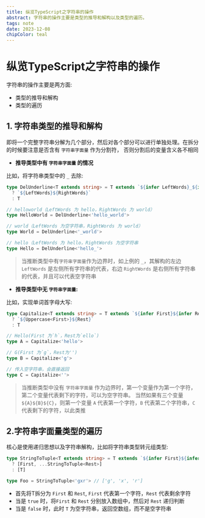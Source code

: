 ```yaml
---
title: 纵览TypeScript之字符串的操作
abstract: 字符串的操作主要是类型的推导和解构以及类型的遍历。
tags: note
date: 2023-12-08
chipColor: teal
---
```


# 纵览TypeScript之字符串的操作

字符串的操作主要是两方面:

- 类型的推导和解构
- 类型的遍历

## 1. 字符串类型的推导和解构

即将一个完整字符串分解为几个部分，然后对各个部分可以进行单独处理。在拆分的时候要注意是否含有 `字符串字面量` 作为分割符，
否则分割后的变量含义各不相同

- **推导类型中有 `字符串字面量` 的情况**

比如，将字符串类型中的 `_` 去除:

```ts
type DelUnderline<T extends string> = T extends `${infer LeftWords}_${infer RightWords}`
  ? `${LeftWords}${RightWords}`
  : T

// helloworld（LeftWords 为 hello，RightWords 为 world）
type HelloWorld = DelUnderline<'hello_world'>

// world（LeftWords 为空字符串，RightWords 为 world）
type World = DelUnderline<'_world'>

// hello（LeftWords 为 hello，RightWords 为空字符串
type Hello = DelUnderline<'hello_'>
```

> 当推断类型中有`字符串字面量`作为边界时，如上例的 `_`，其解构的左边 `LeftWords` 是左侧所有字符串的代表，右边 `RightWords` 是右侧所有字符串的代表，并且可以代表空字符串

- **推导类型中无 `字符串字面量`:**

比如，实现单词首字母大写:

```ts
type Capitalize<T extends string> = T extends `${infer First}${infer Rest}`
  ? `${Uppercase<First>}${Rest}`
  : T

// Hello(First 为`h`，Rest为`ello`)
type A = Capitalize<'hello'>

// G(First 为`g`，Rest为'')
type B = Capitalize<'g'>

// 传入空字符串，会直接返回
type C = Capitalize<''>
```

> 当推断类型中没有 `字符串字面量` 作为边界时，第一个变量作为第一个字符，第二个变量代表剩下的字符，可以为空字符串。
当然如果有三个变量 `${A}${B}${C}`，则第一个变量 `A` 代表第一个字符，`B` 代表第二个字符串，`C` 代表剩下的字符，以此类推

## 2.字符串字面量类型的遍历

核心是使用递归思想以及字符串解构，比如将字符串类型转元组类型:

```ts
type StringToTuple<T extends string> = T extends `${infer First}${infer Rest}`
  ? [First, ...StringToTuple<Rest>]
  : [T]

type Foo = StringToTuple<'gxr'> // ['g', 'x', 'r']
```

- 首先将T拆分为 `First` 和 `Rest`, `First` 代表第一个字符，`Rest` 代表剩余字符
- 当是 `true` 时，将`First` 和 `Rest` 分别放入数组中，然后对 `Rest` 递归判断
- 当是 `false` 时，此时 `T` 为空字符串，返回空数组，而不是空字符串
